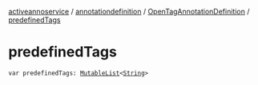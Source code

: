 [activeannoservice](../../index.md) / [annotationdefinition](../index.md) / [OpenTagAnnotationDefinition](index.md) / [predefinedTags](./predefined-tags.md)

# predefinedTags

`var predefinedTags: `[`MutableList`](https://kotlinlang.org/api/latest/jvm/stdlib/kotlin.collections/-mutable-list/index.html)`<`[`String`](https://kotlinlang.org/api/latest/jvm/stdlib/kotlin/-string/index.html)`>`